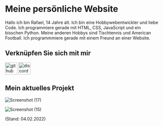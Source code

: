 # Meine persönliche Website

Hallo ich bin Rafael, 14 Jahre alt. Ich bin eine Hobbywebentwickler und liebe Code. Ich programmiere gerade mit HTML, CSS, JavaScript und ein bisschen Python. Meine anderen Hobbys sind Tischtennis und American Football. Ich programmmiere gerade mit einem Freund an einer Website.

## Verknüpfen Sie sich mit mir

[<img src='https://cdn.jsdelivr.net/npm/simple-icons@3.0.1/icons/github.svg' alt='github' height='40'>](https://github.com/ArcticPenguin07)  [<img src='https://cdn.jsdelivr.net/npm/simple-icons@3.0.1/icons/discord.svg' alt='discord' height='40'>](https://discord.gg/4sdMTy5f)  


## Mein aktuelles Projekt

![Screenshot (17)](https://user-images.githubusercontent.com/91688044/152540875-e7382f05-1e3f-478e-a1ee-dab2358f7d60.png)

![Screenshot (15)](https://user-images.githubusercontent.com/91688044/152540497-77fc2e54-3129-4df0-b1fb-5e617e8922ea.png)

(Stand: 04.02.2022)

